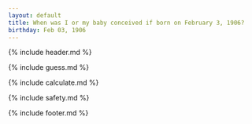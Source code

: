 ```yaml
---
layout: default
title: When was I or my baby conceived if born on February 3, 1906?
birthday: Feb 03, 1906
---
```


{% include header.md %}

{% include guess.md %}

{% include calculate.md %}

{% include safety.md %}

{% include footer.md %}



